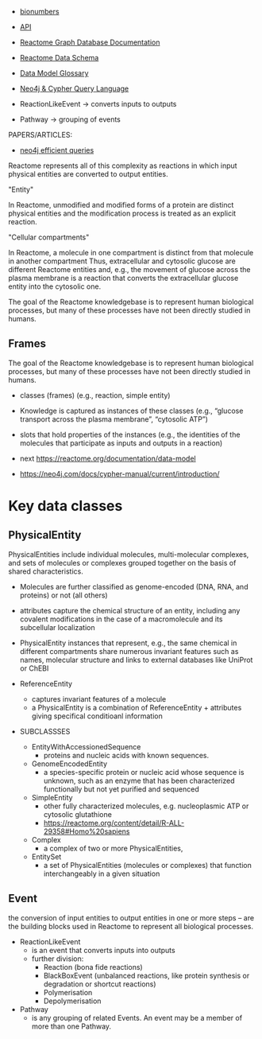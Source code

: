 - [bionumbers](https://bionumbers.hms.harvard.edu/search.aspx?trm=)
- [API](https://reactome.org/ContentService/#/)
- [Reactome Graph Database Documentation](https://reactome.org/dev/graph-database)
- [Reactome Data Schema](https://reactome.org/content/schema/DatabaseObject)
- [Data Model Glossary](https://download.reactome.org/documentation/DataModelGlossary_V90.pdf)
- [Neo4j & Cypher Query Language](https://neo4j.com/developer/cypher-query-language/)

- ReactionLikeEvent -> converts inputs to outputs
- Pathway -> grouping of events

PAPERS/ARTICLES:
- [neo4j efficient queries](https://pmc.ncbi.nlm.nih.gov/articles/PMC5805351/)

Reactome represents all of this complexity as reactions in which input physical entities are converted to output entities.

"Entity"

In Reactome, unmodified and modified forms of a protein are distinct physical entities and the modification process is treated as an explicit reaction.

"Cellular compartments"

In Reactome, a molecule in one compartment is distinct from that molecule in another compartment
Thus, extracellular and cytosolic glucose are different Reactome entities and, e.g., the movement of glucose across the plasma membrane is a reaction that converts the extracellular glucose entity into the cytosolic one.

The goal of the Reactome knowledgebase is to represent human biological processes, but many of these processes have not been directly studied in humans.

## Frames

The goal of the Reactome knowledgebase is to represent human biological processes, but many of these processes have not been directly studied in humans.

- classes (frames) (e.g., reaction, simple entity) 
- Knowledge is captured as instances of these classes (e.g., “glucose transport across the plasma membrane”, “cytosolic ATP”)
- slots that hold properties of the instances (e.g., the identities of the molecules that participate as inputs and outputs in a reaction)

- next https://reactome.org/documentation/data-model
- https://neo4j.com/docs/cypher-manual/current/introduction/

# Key data classes

## PhysicalEntity

PhysicalEntities include individual molecules, multi-molecular complexes, and sets of molecules or complexes grouped together on the basis of shared characteristics.

- Molecules are further classified as genome-encoded (DNA, RNA, and proteins) or not (all others)
- attributes capture the chemical structure of an entity, including any covalent modifications in the case of a macromolecule and its subcellular localization
- PhysicalEntity instances that represent, e.g., the same chemical in different compartments share numerous invariant features such as names, molecular structure and links to external databases like UniProt or ChEBI

- ReferenceEntity
    - captures invariant features of a molecule
    - a PhysicalEntity is a combination of ReferenceEntity + attributes giving specifical conditioanl information

- SUBCLASSSES
    - EntityWithAccessionedSequence
        - proteins and nucleic acids with known sequences.
    - GenomeEncodedEntity
        - a species-specific protein or nucleic acid whose sequence is unknown, such as an enzyme that has been characterized functionally but not yet purified and sequenced
    - SimpleEntity
        - other fully characterized molecules, e.g. nucleoplasmic ATP or cytosolic glutathione
        - https://reactome.org/content/detail/R-ALL-29358#Homo%20sapiens
    - Complex
        - a complex of two or more PhysicalEntities,
    - EntitySet
        - a set of PhysicalEntities (molecules or complexes) that function interchangeably in a given situation

## Event

the conversion of input entities to output entities in one or more steps – are the building blocks used in Reactome to represent all biological processes.

- ReactionLikeEvent
    - is an event that converts inputs into outputs
    - further division:
        - Reaction (bona fide reactions)
        - BlackBoxEvent (unbalanced reactions, like protein synthesis or degradation or shortcut reactions)
        - Polymerisation
        - Depolymerisation
- Pathway
    - is any grouping of related Events. An event may be a member of more than one Pathway.
